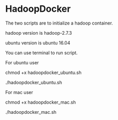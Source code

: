 # HadoopDocker

The two scripts are to initialize a hadoop container.

hadoop version is hadoop-2.7.3

ubuntu version is ubuntu 16.04
  
You can use terminal to run script.

For ubuntu user

chmod +x hadoopdocker_ubuntu.sh

./hadoopdocker_ubuntu.sh
  

For mac user

chmod +x  hadoopdocker_mac.sh

./hadoopdocker_mac.sh
